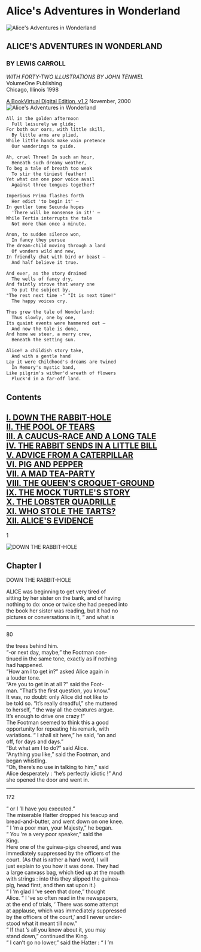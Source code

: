 # Alice's Adventures in Wonderland

![Alice's Adventures in Wonderland][1]

## ALICE'S ADVENTURES IN WONDERLAND

### BY LEWIS CARROLL

*WITH FORTY-TWO ILLUSTRATIONS BY JOHN TENNIEL*  
VolumeOne Publishing  
Chicago, Illinois 1998

[A BookVirtual Digital Edition, v1.2][2]
November, 2000
![Alice's Adventures in Wonderland][3]

```md
All in the golden afternoon
  Full leisurely we glide;
For both our oars, with little skill,
  By little arms are plied,
While little hands make vain pretence
  Our wanderings to guide.

Ah, cruel Three! In such an hour,
  Beneath such dreamy weather,
To beg a tale of breath too weak
  To stir the tiniest feather!
Yet what can one poor voice avail
  Against three tongues together?

Imperious Prima flashes forth
  Her edict 'to begin it' –
In gentler tone Secunda hopes
  'There will be nonsense in it!' –
While Tertia interrupts the tale
  Not more than once a minute.

Anon, to sudden silence won,
  In fancy they pursue
The dream-child moving through a land
  Of wonders wild and new,
In friendly chat with bird or beast –
  And half believe it true.

And ever, as the story drained
  The wells of fancy dry,
And faintly strove that weary one
  To put the subject by,
"The rest next time -" "It is next time!"
  The happy voices cry.

Thus grew the tale of Wonderland:
  Thus slowly, one by one,
Its quaint events were hammered out –
  And now the tale is done,
And home we steer, a merry crew,
  Beneath the setting sun.

Alice! a childish story take,
  And with a gentle hand
Lay it were Childhood's dreams are twined
  In Memory's mystic band,
Like pilgrim's wither'd wreath of flowers
  Pluck'd in a far-off land.
```

## Contents

[I. DOWN THE RABBIT-HOLE](#chapter-i)  
[II. THE POOL OF TEARS](#chapter-ii)  
[III. A CAUCUS-RACE AND A LONG TALE](#chapter-iii)  
[IV. THE RABBIT SENDS IN A LITTLE BILL](#chapter-iv)  
[V. ADVICE FROM A CATERPILLAR](#chapter-v)  
[VI. PIG AND PEPPER](#chapter-vi)  
[VII. A MAD TEA-PARTY](#chapter-vii)  
[VIII. THE QUEEN'S CROQUET-GROUND](#chapter-viii)  
[IX. THE MOCK TURTLE'S STORY](#chapter-ix)  
[X. THE LOBSTER QUADRILLE](#chapter-x)  
[XI. WHO STOLE THE TARTS?](#chapter-xi)  
[XII. ALICE'S EVIDENCE](#chapter-xii)  
---  
1

![DOWN THE RABBIT-HOLE][4]
## Chapter I  

DOWN THE RABBIT-HOLE

ALICE was beginning to get very tired of  
sitting by her sister on the bank, and of having  
nothing to do: once or twice she had peeped into  
the book her sister was reading, but it had no  
pictures or conversations in it, “ and what is

---
80

the trees behind him.  
“-or next day, maybe,” the Footman con-  
tinued in the same tone, exactly as if nothing  
had happened.  
“How am I to get in?” asked Alice again in  
a louder tone.  
“Are you to get in at all ?” said the Foot-  
man. “That’s the first question, you know.”  
It was, no doubt: only Alice did not like to  
be told so. “It’s really dreadful,” she muttered  
to herself, “ the way all the creatures argue.  
It’s enough to drive one crazy !”  
The Footman seemed to think this a good  
opportunity for repeating his remark, with  
variations. “ I shall sit here,” he said, “on and  
off, for days and days.”  
“But what am I to do?” said Alice.  
“Anything you like,” said the Footman, and  
began whistling.  
“Oh, there’s no use in talking to him,” said  
Alice desperately : “he’s perfectly idiotic !” And  
she opened the door and went in.  

---
172

“ or I ’ll have you executed.”  
The miserable Hatter dropped his teacup and  
bread-and-butter, and went down on one knee.  
“ I ’m a poor man, your Majesty,” he began.  
“ You ’re a very poor speaker,” said the  
King.  
Here one of the guinea-pigs cheered, and was  
immediately suppressed by the officers of the  
court. (As that is rather a hard word, I will  
just explain to you how it was done. They had  
a large canvass bag, which tied up at the mouth  
with strings : into this they slipped the guinea-  
pig, head first, and then sat upon it.)  
“ I ’m glad I ’ve seen that done,” thought  
Alice. “ I ’ve so often read in the newspapers,  
at the end of trials, ‘ There was some attempt  
at applause, which was immediately suppressed  
by the officers of the court,’ and I never under-  
stood what it meant till now.”  
“ If that ’s all you know about it, you may  
stand down,” continued the King.  
“ I can’t go no lower,” said the Hatter : “ I ’m  

[1]: https://pbs.twimg.com/media/EAts-3NXYAQ-qrS.png
[2]: https://www.adobe.com/be_en/active-use/pdf/Alice_in_Wonderland.pdf
[3]: https://www.gutenberg.org/files/19778/19778-h/images/frontipiece.jpg
[4]: https://www.gutenberg.org/files/19778/19778-h/images/p001.png
